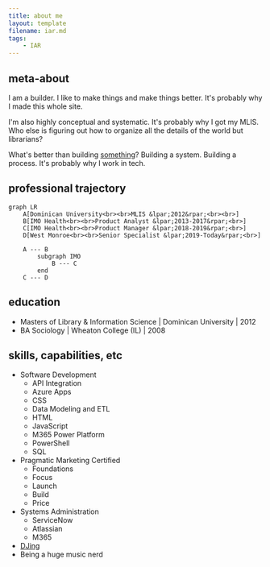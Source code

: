 ```yaml
---
title: about me
layout: template
filename: iar.md
tags:
    - IAR
---
```


## meta-about
I am a builder. I like to make things and make things better. It's probably why I made this whole site.  

I'm also highly conceptual and systematic. It's probably why I got my MLIS. Who else is figuring out how to organize all the details of the world but librarians?

What's better than building [something](./images/lego-spaceship-i-built-one-holiday-out-of-spare-parts.png)? Building a system. Building a process. It's probably why I work in tech.  

## professional trajectory
``` mermaid
graph LR
    A[Dominican University<br><br>MLIS &lpar;2012&rpar;<br><br>]
    B[IMO Health<br><br>Product Analyst &lpar;2013-2017&rpar;<br>]
    C[IMO Health<br><br>Product Manager &lpar;2018-2019&rpar;<br>]
    D[West Monroe<br><br>Senior Specialist &lpar;2019-Today&rpar;<br>]

    A --- B
        subgraph IMO
            B --- C
        end
    C --- D

```
## education
* Masters of Library & Information Science | Dominican University | 2012
* BA Sociology | Wheaton College (IL) | 2008

## skills, capabilities, etc
* Software Development
    * API Integration
    * Azure Apps
    * CSS
    * Data Modeling and ETL
    * HTML
    * JavaScript
    * M365 Power Platform
    * PowerShell
    * SQL
* Pragmatic Marketing Certified
    * Foundations
    * Focus
    * Launch
    * Build
    * Price
* Systems Administration
    * ServiceNow
    * Atlassian
    * M365
* [DJing](./areas/music.md#my-stuff)
* Being a huge music nerd
